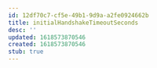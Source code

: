 ```yaml
---
id: 12df70c7-cf5e-49b1-9d9a-a2fe0924662b
title: initialHandshakeTimeoutSeconds
desc: ''
updated: 1618573870546
created: 1618573870546
stub: true
---
```


